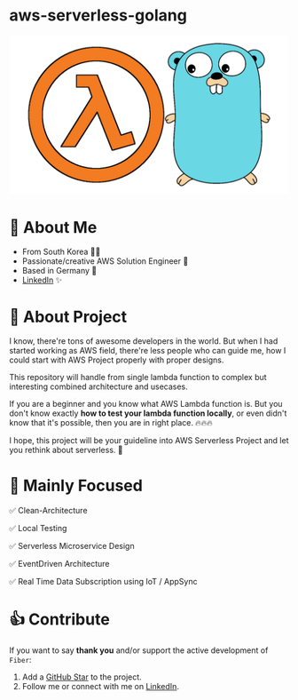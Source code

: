 # aws-serverless-golang
![](./docs/logo.png)

# 👋 About Me
- From South Korea  👨‍💻
- Passionate/creative AWS Solution Engineer 🧡
- Based in Germany 🍺
- [LinkedIn](https://www.linkedin.com/in/junghwa-park-279129235/) ✨

# 👀 About Project
I know, there're tons of awesome developers in the world. But when I had started working as AWS field, there're less people who can guide me, how I could start with AWS Project properly with proper designs.

This repository will handle from single lambda function to complex but interesting combined architecture and usecases. 

If you are a beginner and you know what AWS Lambda function is. But you don't know exactly **how to test your lambda function locally**, or even didn't know that it's possible, then you are in right place. 🔥🔥🔥

I hope, this project will be your guideline into AWS Serverless Project and let you rethink about serverless. 🚀

# 🎯 Mainly Focused 
✅ Clean-Architecture

✅ Local Testing

✅ Serverless Microservice Design

✅ EventDriven Architecture

✅ Real Time Data Subscription using IoT / AppSync

# 👍 Contribute

If you want to say **thank you** and/or support the active development of `Fiber`:

1. Add a [GitHub Star](https://github.com/deloittepark/aws-serverless-golang) to the project.
2. Follow me or connect with me on [LinkedIn](https://www.linkedin.com/in/junghwa-park-279129235/).
